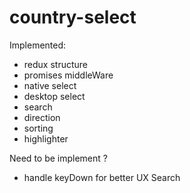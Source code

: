 
# country-select

Implemented:
- redux structure
- promises middleWare
- native select
- desktop select
- search
- direction
- sorting
- highlighter

Need to be implement ?
- handle keyDown for better UX Search
